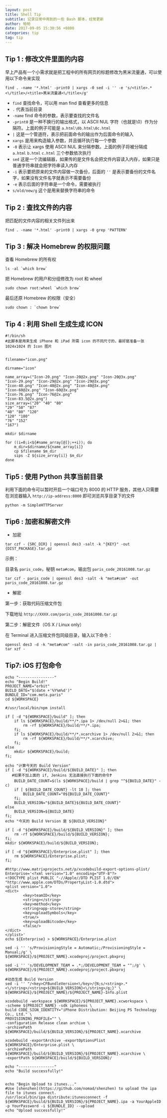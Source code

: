 ```yaml
---
layout: post 
title: Shell Tip
subtitle: 记录日常中用到的一些 Bash 脚本，经常更新
author: 帕帕
date: 2017-09-05 15:30:56 +0800
categories: tip
tag: tip
---
```


## Tip 1 : 修改文件里面的内容
早上产品有一个小需求就是把工程中的所有网页的标题修改为黑米流量通，可以使用以下命令来实现

```
find . -name '*.html' -print0 | xargs -0 sed -i '' -e 's/<title>.*<\/title>/<title>黑米流量通<\/title>/g'
```

* `find`          查找命令，可以用 man find 查看更多的信息
* `.`             代表当前目录
* `-name`         find 命令的参数，表示要查找的文件名
* `-print0`       是一种不换行的输出格式，以 ASCII NUL 字符（也就是\0）作为分隔符。上面的例子可能是 `a.html\0b.html\0c.html`
* `|`             这是一个管道符，表示把前面命令的输出作为后面命令的输入
* `xargs`         是用来构造输入参数，并且循环执行每一个参数
* `-0`            表示让 xargs 使用 ASCII NUL 来分隔参数。上面的例子将被分隔成 `a.html` `b.html` `c.html` 三个参数依次执行
* `sed`           这是一个流编辑器，如果传的是文件名会把文件内容读入内存，如果只是普通字符串就会把字符串读入内存
* `-i`            表示要把原来的文件内容做一次备份，后面的 `''` 是表示要备份的文件名字，如果没有文件名字就表示不需要备份
* `-e`            表示后面的字符串是一个命令，需要被执行
* `s/old/new/g`   这个是用来替换字符串的命令

## Tip 2 : 查找文件的内容
把匹配的文件内容的相关文件列出来

```
find . -name '*.html' -print0 | xargs -0 grep 'PATTERN'
```

## Tip 3 : 解决 Homebrew 的权限问题
查看 Homebrew 的所有权

```
ls -al `which brew`
```

把 Homebrew 的用户和分组修改为 root 和 wheel

```
sudo chown root:wheel `which brew`
```

最后还原 Homebrew 的权限（安全）

```
sudo chown : `chown brew`
```

## Tip 4 : 利用 Shell 生成生成 ICON

```
#!/bin/sh
#此脚本是用来生成 iPhone 和 iPad 所需 icon 的不同尺寸的，最好是准备一张 1024x1024 的 Icon 图片


filename="icon.png"

dirname="icon"

name_array=("Icon-20.png" "Icon-20@2x.png" "Icon-20@3x.png"
"Icon-29.png" "Icon-29@2x.png" "Icon-29@3x.png"
"Icon-40.png" "Icon-40@2x.png" "Icon-40@3x.png"
"Icon-60@2x.png" "Icon-60@3x.png"
"Icon-76.png" "Icon-76@2x.png"
"Icon-83.5@2x.png")
size_array=("20" "40" "80"
"29" "58" "87"
"40" "80" "120"
"120" "180"
"76" "152"
"167")

mkdir $dirname

for ((i=0;i<${#name_array[@]};++i)); do
    m_dir=$dirname/${name_array[i]}
    cp $filename $m_dir
    sips -Z ${size_array[i]} $m_dir
done
```

## Tip5 : 使用 Python 共享当前目录

利用下面的命令可以暂时开启一个端口号为 8000 的 HTTP 服务，其他人只需要在浏览器输入 `http://ip-address:8000` 即可浏览共享目录下的文件

```
python -m SimpleHTTPServer
```


## Tip6 : 加密和解密文件

* 加密

```
tar czf - {SRC_DIR} | openssl des3 -salt -k "{KEY}" -out {DIST_PACKAGE}.tar.gz
```

示例：

目录名 `paris_code`，秘钥 `meta#com`，输出包 `paris_code_20161008.tar.gz`

```
tar czf - paris_code | openssl des3 -salt -k "meta#com" -out paris_code_20161008.tar.gz
```

* 解密

第一步：获取代码压缩文件包

下载地址 `http://XXXX.com/paris_code_20161008.tar.gz`

第二步：解密文件（OS X / Linux only）

在 Terminal 进入压缩文件包同级目录，输入以下命令：

```
openssl des3 -d -k "meta#com" -salt -in paris_code_20161008.tar.gz | tar xzf -
```

## Tip7: iOS 打包命令

```
echo "----------------"
echo "Begin Build!"
PROJECT_NAME="orbit"
BUILD_DATE="$(date +'%Y%m%d')"
BUNDLE_ID="com.meta.paris"
cd ${WORKSPACE}

#/usr/local/bin/npm install

if [ -d "${WORKSPACE}/build" ]; then 
    if ls ${WORKSPACE}/build/**/*.ipa 1> /dev/null 2>&1; then
        rm -rf ${WORKSPACE}/build/**/*.ipa; 
    fi;
    if ls ${WORKSPACE}/build/**/*.xcarchive 1> /dev/null 2>&1; then
        rm -rf ${WORKSPACE}/build/**/*.xcarchive; 
    fi;
else 
    mkdir ${WORKSPACE}/build; 
fi;

echo "计算今天的 Build Version"
if [ -d "${WORKSPACE}/build/${BUILD_DATE}" ]; then 
   #如果不加上面的 if, Jenkins 无法直接执行下面的命令❓
	BUILD_DATE_COUNT=$(ls ${WORKSPACE}/build | grep "^${BUILD_DATE}" -c)
    if [ ${BUILD_DATE_COUNT} -lt 10 ]; then
        BUILD_DATE_COUNT="0${BUILD_DATE_COUNT}"
    fi;
	BUILD_VERSION="${BUILD_DATE}${BUILD_DATE_COUNT}"
else 
  	BUILD_VERSION=${BUILD_DATE}
fi;
echo "今天的 Build Version 是 ${BUILD_VERSION}"

if [ -d "${WORKSPACE}/build/${BUILD_VERSION}" ]; then 
    rm -rf ${WORKSPACE}/build/${BUILD_VERSION}; 
fi;
mkdir ${WORKSPACE}/build/${BUILD_VERSION};

if [ -d "${WORKSPACE}/Enterprise.plist" ]; then
    rm ${WORKSPACE}/Enterprise.plist; 
fi;

#http://www.matrixprojects.net/p/xcodebuild-export-options-plist/
Enterprise='<?xml version="1.0" encoding="UTF-8"?>
<!DOCTYPE plist PUBLIC "-//Apple//DTD PLIST 1.0//EN" "http://www.apple.com/DTDs/PropertyList-1.0.dtd">
<plist version="1.0">
<dict>
        <key>teamID</key>
        <string></string>
        <key>method</key>
        <string>app-store</string>
        <key>uploadSymbols</key>
        <true/>
        <key>uploadBitcode</key>
        <false/>
</dict>
</plist>'
echo ${Enterprise} > ${WORKSPACE}/Enterprise.plist

sed -i '' 's/ProvisioningStyle = Automatic;/ProvisioningStyle = Manual;/g' \
${WORKSPACE}/${PROJECT_NAME}.xcodeproj/project.pbxproj

sed -i '' 's/DEVELOPMENT_TEAM = .*;/DEVELOPMENT_TEAM = "";/g' \
${WORKSPACE}/${PROJECT_NAME}.xcodeproj/project.pbxproj

#动态生成 Build Version
sed -i '' "/<key>CFBundleVersion<\/key>/{N;s/<string>.*<\/string>/<string>${BUILD_VERSION}<\/string>/g;}" \
${WORKSPACE}/${PROJECT_NAME}/${PROJECT_NAME}-Info.plist

xcodebuild -workspace ${WORKSPACE}/${PROJECT_NAME}.xcworkspace \
-scheme ${PROJECT_NAME} -sdk iphoneos \
build CODE_SIGN_IDENTITY="iPhone Distribution: Beijing PS Technology Co., Ltd." \
PROVISIONING_PROFILE="" \
-configuration Release clean archive \
-archivePath ${WORKSPACE}/build/${BUILD_VERSION}/${PROJECT_NAME}.xcarchive

xcodebuild -exportArchive -exportOptionsPlist ${WORKSPACE}/Enterprise.plist \
-archivePath ${WORKSPACE}/build/${BUILD_VERSION}/${PROJECT_NAME}.xcarchive \
-exportPath ${WORKSPACE}/build/${BUILD_VERSION}/

echo "----------------"
echo "Build successfully!"


echo "Begin Upload to itunes..."
#Use [shenzhen](https://github.com/nomad/shenzhen) to upload the ipa file to itunes connect.
/usr/local/bin/ipa distribute:itunesconnect -f ${WORKSPACE}/build/${BUILD_VERSION}/${PROJECT_NAME}.ipa -a YourAppleID -p YourPassword -i ${BUNDLE_ID} --upload
echo "Upload successfully!"
```


